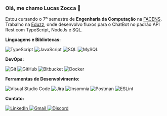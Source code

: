 ### Olá, me chamo **Lucas Zocca** 👋

Estou  cursando o 7º semestre de **Engenharia da Computação** na [FACENS](https://www.facens.br/).<br>
Trabalho na [Eduzz](https://www.eduzz.com/), onde desenvolvo fluxos para o ChatBot no padrão API Rest com TypeScript, NodeJs e SQL.


**Linguagens e Bibliotecas:**

![TypeScript](https://img.shields.io/badge/-TypeScript-333333?style=flat&logo=typescript) ![JavaScript](https://img.shields.io/badge/-JavaScript-333333?style=flat&logo=javascript) ![SQL](https://img.shields.io/badge/-SQL-333333?style=flat&logo=microsoft-sql-server) ![MySQL](https://img.shields.io/badge/-MySQL-333333?style=flat&logo=mysql)


**DevOps:**

![Git](https://img.shields.io/badge/-Git-333333?style=flat&logo=git) ![GitHub](https://img.shields.io/badge/-GitHub-333333?style=flat&logo=github) ![Bitbucket](https://img.shields.io/badge/-Bitbucket-333333?style=flat&logo=bitbucket) ![Docker](https://img.shields.io/badge/-Docker-333333?style=flat&logo=docker)


**Ferramentas de Desenvolvimento:**

![Visual Studio Code](https://img.shields.io/badge/-Visual%20Studio%20Code-333333?style=flat&logo=visual-studio-code&logoColor=007ACC) ![Jira](https://img.shields.io/badge/-jira-333333?style=flat&logo=jira&logoColor=007ACC) ![Insomnia](https://img.shields.io/badge/-Insomnia-333333?style=flat&logo=insomnia) ![Postman](https://img.shields.io/badge/-Postman-333333?style=flat&logo=postman) ![ESLint](https://img.shields.io/badge/-ESLint-333333?style=flat&logo=eslint)


**Contato:**
<div>
<a href="https://www.linkedin.com/in/lucaszocca/" target="_blank"> <img src="https://img.shields.io/badge/LinkedIn-0077B5?style=for-the-badge&logo=linkedin&logoColor=white" alt="LinkedIn">
</a>
<a href="mailto:lucaszoccasoares@gmail.com" target="_blank"> <img src="https://img.shields.io/badge/Gmail-D14836?style=for-the-badge&logo=gmail&logoColor=white" alt="Gmail">
</a>
<a href="https://discordapp.com/users/204388407961452544" target="_blank"><img src="https://img.shields.io/badge/Discord-7289DA?style=for-the-badge&logo=discord&logoColor=white" alt="Discord">
</a>
</div>
